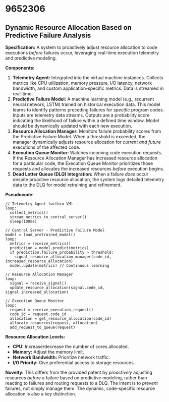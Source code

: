 # 9652306

## Dynamic Resource Allocation Based on Predictive Failure Analysis

**Specification:** A system to proactively adjust resource allocation to code executions *before* failures occur, leveraging real-time execution telemetry and predictive modeling.

**Components:**

1.  **Telemetry Agent:** Integrated into the virtual machine instances. Collects metrics like CPU utilization, memory pressure, I/O latency, network bandwidth, and custom application-specific metrics. Data is streamed in real-time.
2.  **Predictive Failure Model:** A machine learning model (e.g., recurrent neural network, LSTM) trained on historical execution data. This model learns to identify patterns preceding failures for *specific* program codes. Inputs are telemetry data streams. Outputs are a probability score indicating the likelihood of failure within a defined time window.  Model should be dynamically updated with each new execution.
3.  **Resource Allocation Manager:** Monitors failure probability scores from the Predictive Failure Model. When a threshold is exceeded, the manager dynamically adjusts resource allocation for *current and future* executions of the affected code.
4.  **Execution Queue Monitor:** Watches incoming code execution requests. If the Resource Allocation Manager has increased resource allocation for a particular code, the Execution Queue Monitor prioritizes those requests and allocates the increased resources *before* execution begins.
5.  **Dead Letter Queue (DLQ) Integration:** When a failure *does* occur despite proactive resource allocation, the system logs detailed telemetry data to the DLQ for model retraining and refinement.

**Pseudocode:**

```
// Telemetry Agent (within VM)
loop:
  collect_metrics()
  stream_metrics_to_central_server()
  sleep(100ms)

// Central Server - Predictive Failure Model
model = load_pretrained_model()
loop:
  metrics = receive_metrics()
  prediction = model.predict(metrics)
  if prediction.failure_probability > threshold:
    signal_resource_allocation_manager(code_id, increased_resource_allocation)
  model.update(metrics) // Continuous learning

// Resource Allocation Manager
loop:
  signal = receive_signal()
  update_resource_allocation(signal.code_id, signal.increased_allocation)

// Execution Queue Monitor
loop:
  request = receive_execution_request()
  code_id = request.code_id
  allocation = get_resource_allocation(code_id)
  allocate_resources(request, allocation)
  add_request_to_queue(request)
```

**Resource Allocation Levels:**

*   **CPU:** Increase/decrease the number of cores allocated.
*   **Memory:** Adjust the memory limit.
*   **Network Bandwidth:** Prioritize network traffic.
*   **I/O Priority:** Give preferential access to storage resources.

**Novelty:** This differs from the provided patent by *proactively* adjusting resources *before* a failure based on predictive modeling, rather than reacting to failures and routing requests to a DLQ. The intent is to *prevent* failures, not simply manage them. The dynamic, code-specific resource allocation is also a key distinction.